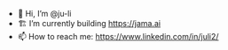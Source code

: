 - 👋 Hi, I’m @ju-li
- 🏗 I’m currently building https://jama.ai
- 📫 How to reach me: https://www.linkedin.com/in/juli2/

<!---
ju-li/ju-li is a ✨ special ✨ repository because its `README.md` (this file) appears on your GitHub profile.
You can click the Preview link to take a look at your changes.
--->
